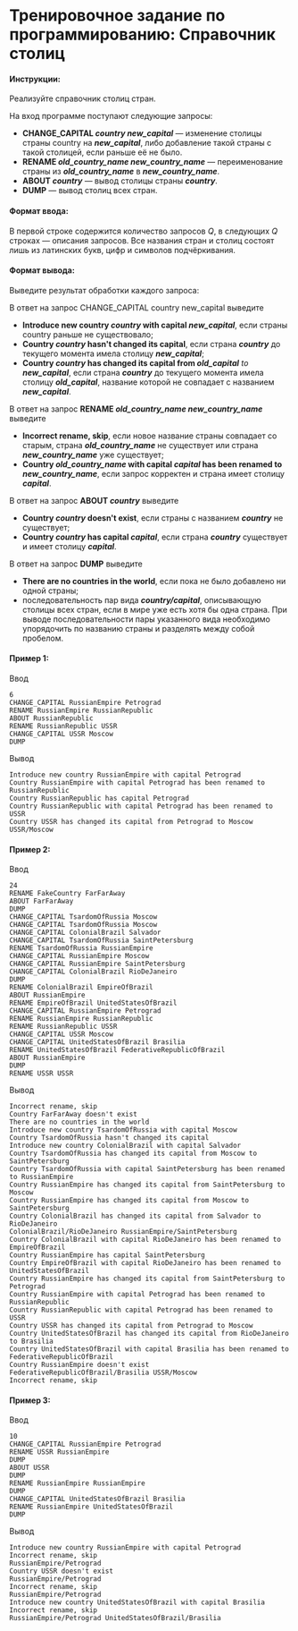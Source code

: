 # Тренировочное задание по программированию: Справочник столиц

#### Инструкции:
Реализуйте справочник столиц стран.

На вход программе поступают следующие запросы:

* __CHANGE_CAPITAL *country new_capital*__ — изменение столицы страны country на __*new_capital*__, либо добавление такой страны с такой столицей, если раньше её не было.
* __RENAME *old_country_name new_country_name*__ — переименование страны из __*old_country_name*__ в __*new_country_name*__.
* __ABOUT *country*__ — вывод столицы страны __*country*__.
* __DUMP__ — вывод столиц всех стран.

#### Формат ввода:
В первой строке содержится количество запросов *Q*, в следующих *Q* строках — описания запросов. Все названия стран и столиц состоят лишь из латинских букв, цифр и символов подчёркивания.

#### Формат вывода:
Выведите результат обработки каждого запроса:

В ответ на запрос CHANGE_CAPITAL country new_capital выведите
* __Introduce new country *country* with capital *new_capital*__, если страны country раньше не существовало;
* __Country *country* hasn't changed its capital__, если страна __*country*__ до текущего момента имела столицу __*new_capital*__;
* __Country *country* has changed its capital from *old_capital*__ *to* __*new_capital*__, если страна __*country*__ до текущего момента имела столицу __*old_capital*__, название которой не совпадает с названием __*new_capital*__.

В ответ на запрос __RENAME *old_country_name new_country_name*__ выведите
* __Incorrect rename, skip__, если новое название страны совпадает со старым, страна __*old_country_name*__ не существует или страна __*new_country_name*__ уже существует;
* __Country *old_country_name* with capital *capital* has been renamed to *new_country_name*__, если запрос корректен и страна имеет столицу __*capital*__.

В ответ на запрос __ABOUT *country*__ выведите
* __Country *country* doesn't exist__, если страны с названием __*country*__ не существует;
* __Country *country* has capital *capital*__, если страна __*country*__ существует и имеет столицу __*capital*__.

В ответ на запрос __DUMP__ выведите
* __There are no countries in the world__, если пока не было добавлено ни одной страны;
* последовательность пар вида __*country/capital*__, описывающую столицы всех стран, если в мире уже есть хотя бы одна страна. При выводе последовательности пары указанного вида необходимо упорядочить по названию страны и разделять между собой пробелом.

#### Пример 1:
Ввод
```
6
CHANGE_CAPITAL RussianEmpire Petrograd
RENAME RussianEmpire RussianRepublic
ABOUT RussianRepublic
RENAME RussianRepublic USSR
CHANGE_CAPITAL USSR Moscow
DUMP
```

Вывод
```
Introduce new country RussianEmpire with capital Petrograd
Country RussianEmpire with capital Petrograd has been renamed to RussianRepublic
Country RussianRepublic has capital Petrograd
Country RussianRepublic with capital Petrograd has been renamed to USSR
Country USSR has changed its capital from Petrograd to Moscow
USSR/Moscow
```

#### Пример 2:
Ввод
```
24
RENAME FakeCountry FarFarAway
ABOUT FarFarAway
DUMP
CHANGE_CAPITAL TsardomOfRussia Moscow
CHANGE_CAPITAL TsardomOfRussia Moscow
CHANGE_CAPITAL ColonialBrazil Salvador
CHANGE_CAPITAL TsardomOfRussia SaintPetersburg
RENAME TsardomOfRussia RussianEmpire
CHANGE_CAPITAL RussianEmpire Moscow
CHANGE_CAPITAL RussianEmpire SaintPetersburg
CHANGE_CAPITAL ColonialBrazil RioDeJaneiro
DUMP
RENAME ColonialBrazil EmpireOfBrazil
ABOUT RussianEmpire
RENAME EmpireOfBrazil UnitedStatesOfBrazil
CHANGE_CAPITAL RussianEmpire Petrograd
RENAME RussianEmpire RussianRepublic
RENAME RussianRepublic USSR
CHANGE_CAPITAL USSR Moscow
CHANGE_CAPITAL UnitedStatesOfBrazil Brasilia
RENAME UnitedStatesOfBrazil FederativeRepublicOfBrazil
ABOUT RussianEmpire
DUMP
RENAME USSR USSR
```

Вывод
```
Incorrect rename, skip
Country FarFarAway doesn't exist
There are no countries in the world
Introduce new country TsardomOfRussia with capital Moscow
Country TsardomOfRussia hasn't changed its capital
Introduce new country ColonialBrazil with capital Salvador
Country TsardomOfRussia has changed its capital from Moscow to SaintPetersburg
Country TsardomOfRussia with capital SaintPetersburg has been renamed to RussianEmpire
Country RussianEmpire has changed its capital from SaintPetersburg to Moscow
Country RussianEmpire has changed its capital from Moscow to SaintPetersburg
Country ColonialBrazil has changed its capital from Salvador to RioDeJaneiro
ColonialBrazil/RioDeJaneiro RussianEmpire/SaintPetersburg
Country ColonialBrazil with capital RioDeJaneiro has been renamed to EmpireOfBrazil
Country RussianEmpire has capital SaintPetersburg
Country EmpireOfBrazil with capital RioDeJaneiro has been renamed to UnitedStatesOfBrazil
Country RussianEmpire has changed its capital from SaintPetersburg to Petrograd
Country RussianEmpire with capital Petrograd has been renamed to RussianRepublic
Country RussianRepublic with capital Petrograd has been renamed to USSR
Country USSR has changed its capital from Petrograd to Moscow
Country UnitedStatesOfBrazil has changed its capital from RioDeJaneiro to Brasilia
Country UnitedStatesOfBrazil with capital Brasilia has been renamed to FederativeRepublicOfBrazil
Country RussianEmpire doesn't exist
FederativeRepublicOfBrazil/Brasilia USSR/Moscow
Incorrect rename, skip
```

#### Пример 3:
Ввод
```
10
CHANGE_CAPITAL RussianEmpire Petrograd
RENAME USSR RussianEmpire
DUMP
ABOUT USSR
DUMP
RENAME RussianEmpire RussianEmpire
DUMP
CHANGE_CAPITAL UnitedStatesOfBrazil Brasilia
RENAME RussianEmpire UnitedStatesOfBrazil
DUMP
```

Вывод
```
Introduce new country RussianEmpire with capital Petrograd
Incorrect rename, skip
RussianEmpire/Petrograd
Country USSR doesn't exist
RussianEmpire/Petrograd
Incorrect rename, skip
RussianEmpire/Petrograd
Introduce new country UnitedStatesOfBrazil with capital Brasilia
Incorrect rename, skip
RussianEmpire/Petrograd UnitedStatesOfBrazil/Brasilia
```